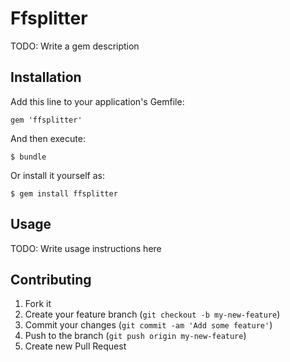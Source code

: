 # Ffsplitter

TODO: Write a gem description

## Installation

Add this line to your application's Gemfile:

    gem 'ffsplitter'

And then execute:

    $ bundle

Or install it yourself as:

    $ gem install ffsplitter

## Usage

TODO: Write usage instructions here

## Contributing

1. Fork it
2. Create your feature branch (`git checkout -b my-new-feature`)
3. Commit your changes (`git commit -am 'Add some feature'`)
4. Push to the branch (`git push origin my-new-feature`)
5. Create new Pull Request
